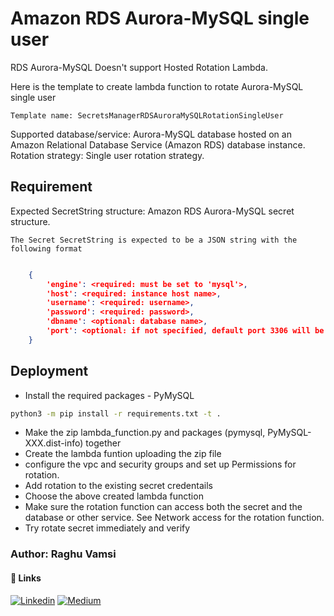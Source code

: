 
# Amazon RDS Aurora-MySQL single user

RDS Aurora-MySQL Doesn't support Hosted Rotation Lambda.

Here is the template to create lambda function to rotate Aurora-MySQL single user

```
Template name: SecretsManagerRDSAuroraMySQLRotationSingleUser
```
Supported database/service: Aurora-MySQL database hosted on an Amazon Relational Database Service (Amazon RDS) database instance.
Rotation strategy: Single user rotation strategy.
## Requirement

Expected SecretString structure:
Amazon RDS Aurora-MySQL secret structure.

    The Secret SecretString is expected to be a JSON string with the following format

```json

    {
        'engine': <required: must be set to 'mysql'>,
        'host': <required: instance host name>,
        'username': <required: username>,
        'password': <required: password>,
        'dbname': <optional: database name>,
        'port': <optional: if not specified, default port 3306 will be used>
    }

```
    
## Deployment


* Install the required packages - PyMySQL

```bash
python3 -m pip install -r requirements.txt -t .
```
* Make the zip lambda_function.py and packages (pymysql, PyMySQL-XXX.dist-info) together
* Create the lambda funtion uploading the zip file
* configure the vpc and security groups and set up Permissions for rotation.
* Add rotation to the existing secret credentails
* Choose the above created lambda function
* Make sure the rotation function can access both the secret and the database or other service. See Network access for the rotation function.
* Try rotate secret immediately and verify

### Author: Raghu Vamsi

#### 🔗 Links
[![Linkedin](https://img.shields.io/badge/-LinkedIn-blue?style=flat&logo=Linkedin&logoColor=white&link=https://www.linkedin.com/in/devops-rv/)](https://www.linkedin.com/in/devops-rv/)
[![Medium](https://img.shields.io/badge/-Medium-000000?style=flat&labelColor=000000&logo=Medium&link=https://medium.com/@DevOps-Rv)](https://medium.com/@DevOps-Rv)